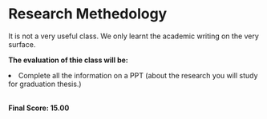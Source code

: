 # Research Methedology

It is not a very useful class. We only learnt the academic writing on the very surface. <br/>

**The evaluation of thie class will be:**
<li>Complete all the information on a PPT (about the research you will study for graduation thesis.)</li><br/>

**Final Score: 15.00**
